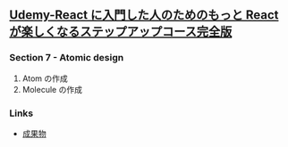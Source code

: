 ## [Udemy-React に入門した人のためのもっと React が楽しくなるステップアップコース完全版](https://www.udemy.com/course/react_stepup/learn/lecture/24823454#overview)

### Section 7 - Atomic design

1. Atom の作成
2. Molecule の作成

### Links

- [成果物](https://kvlb96.csb.app/)
